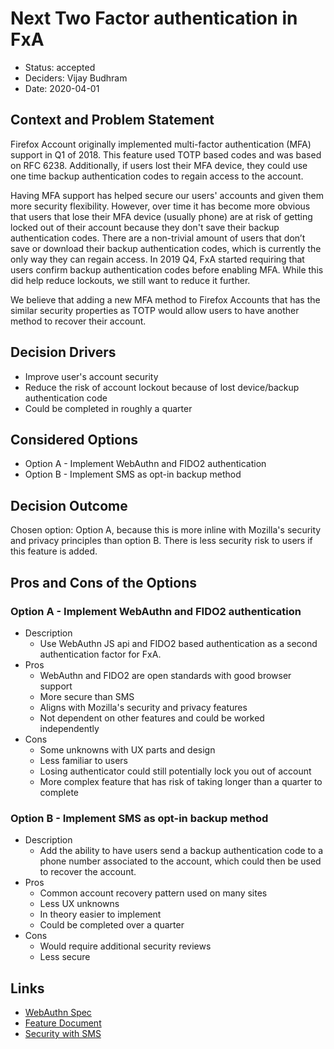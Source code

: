 # Next Two Factor authentication in FxA

- Status: accepted
- Deciders: Vijay Budhram
- Date: 2020-04-01

## Context and Problem Statement

Firefox Account originally implemented multi-factor authentication (MFA) support in Q1 of 2018.
This feature used TOTP based codes and was based on RFC 6238.
Additionally, if users lost their MFA device, they could use one time backup authentication codes to regain access to the account.

Having MFA support has helped secure our users' accounts and given them more security flexibility.
However, over time it has become more obvious that users that lose their MFA device (usually phone) are at risk of getting locked out of their account because they don't save their backup authentication codes.
There are a non-trivial amount of users that don’t save or download their backup authentication codes, which is currently the only way they can regain access.
In 2019 Q4, FxA started requiring that users confirm backup authentication codes before enabling MFA.
While this did help reduce lockouts, we still want to reduce it further.

We believe that adding a new MFA method to Firefox Accounts that has the similar security properties as TOTP would allow users to have another method to recover their account.

## Decision Drivers

- Improve user's account security
- Reduce the risk of account lockout because of lost device/backup authentication code
- Could be completed in roughly a quarter

## Considered Options

- Option A - Implement WebAuthn and FIDO2 authentication
- Option B - Implement SMS as opt-in backup method

## Decision Outcome

Chosen option: Option A, because this is more inline with Mozilla's security and privacy principles than option B.
There is less security risk to users if this feature is added.

## Pros and Cons of the Options

### Option A - Implement WebAuthn and FIDO2 authentication

- Description
  - Use WebAuthn JS api and FIDO2 based authentication as a second authentication factor for FxA.
- Pros
  - WebAuthn and FIDO2 are open standards with good browser support
  - More secure than SMS
  - Aligns with Mozilla's security and privacy features
  - Not dependent on other features and could be worked independently
- Cons
  - Some unknowns with UX parts and design
  - Less familiar to users
  - Losing authenticator could still potentially lock you out of account
  - More complex feature that has risk of taking longer than a quarter to complete

### Option B - Implement SMS as opt-in backup method

- Description
  - Add the ability to have users send a backup authentication code to a phone number associated to the account, which could then be used to recover the account.
- Pros
  - Common account recovery pattern used on many sites
  - Less UX unknowns
  - In theory easier to implement
  - Could be completed over a quarter
- Cons
  - Would require additional security reviews
  - Less secure

## Links

- [WebAuthn Spec](https://w3c.github.io/webauthn/)
- [Feature Document](https://docs.google.com/document/d/1RhwkeYJRvYZKRvtjVb-5N9KnJfwE2CwVTYT9FYwIpNY/edit#)
- [Security with SMS](https://www.pandasecurity.com/mediacenter/security/sim-hijacking-explained/)
